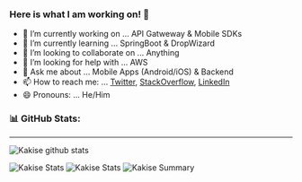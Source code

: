 ### Here is what I am working on! 👋

- 🔭 I’m currently working on ... API Gatweway & Mobile SDKs
- 🌱 I’m currently learning ... SpringBoot & DropWizard
- 👯 I’m looking to collaborate on ... Anything
- 🤔 I’m looking for help with ... AWS
- 💬 Ask me about ... Mobile Apps (Android/iOS) & Backend
- 📫 How to reach me: ... [Twitter](https://twitter.com/maniparas_), [StackOverflow](https://stackoverflow.com/users/2058844/paras), [LinkedIn](https://www.linkedin.com/in/maniparas/)
- 😄 Pronouns: ... He/Him


### 📊 GitHub Stats:
---
![Kakise github stats](https://github-readme-stats.vercel.app/api?username=maniparas&theme=radical&show_icons=true&count_private=true)

![Kakise Stats](https://github-profile-summary-cards.vercel.app/api/cards/repos-per-language?username=maniparas&theme=solarized_dark)
![Kakise Stats](https://github-profile-summary-cards.vercel.app/api/cards/most-commit-language?username=maniparas&theme=solarized_dark)
![Kakise Summary](https://github-profile-summary-cards.vercel.app/api/cards/profile-details?username=maniparas&theme=solarized_dark)
